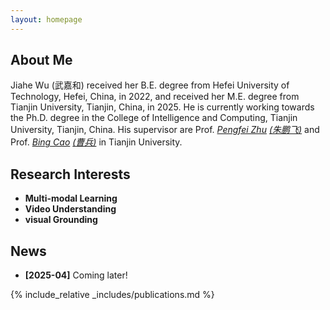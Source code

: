 ```yaml
---
layout: homepage
---
```


## About Me

Jiahe Wu (武嘉和) received her B.E. degree from Hefei University of Technology, Hefei, China, in 2022, and received her M.E. degree from Tianjin University, Tianjin, China, in 2025. He is currently working towards the Ph.D. degree in the College of Intelligence and Computing, Tianjin University, Tianjin, China. His supervisor are Prof. *[Pengfei Zhu](https://scholar.google.com.hk/citations?user=iS27HZ8AAAAJ&hl=zh-CN)* *[(朱鹏飞)](http://aiskyeye.com/)* and Prof. *[Bing Cao](https://scholar.google.com/citations?user=6KeTXm4AAAAJ&hl=zh-CN)* *[(曹兵)](https://bcaosudo.github.io/)* in Tianjin University.   
  
## Research Interests

- **Multi-modal Learning**
- **Video Understanding** 
- **visual Grounding** 
  
## News
- **[2025-04]** Coming later!

{% include_relative _includes/publications.md %}

